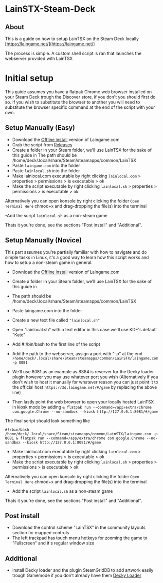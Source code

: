 # LainSTX-Steam-Deck

## About
This is a guide on how to setup LainTSX on the Steam Deck locally
[https://laingame.net/](https://laingame.net/)

The process is simple. A custom shell script is ran that launches the webserver provided with LainTSX

# Initial setup
This guide assumes you have a flatpak Chrome web browser installed on your Steam Deck trough the Discover store, if you don't you should first do so. If you wish to substitute the browser to another you will need to substitute the browser specific command at the end of the script with your own.

## Setup Manually (Easy)
- Download the [Offline install](https://laingame.net/offline.html) version of Laingame.com
- Grab the script from [Releases](https://github.com/Allunatik/Tsukihime-Trial-Edition-1999-EN-TL/releases)
- Create a folder in your Steam folder, we'll use LainTSX for the sake of this guide in 
  The path should be /home/deck/.local/share/Steam/steamapps/common/LainTSX
- Paste ```laingame.com``` into the folder
- Paste ```lainlocal.sh``` into the folder
- Make lainlocal.com executable by right clicking ```lainlocal.com``` > properties > permissions > is executable > ok
- Make the script executable by right clicking ```lainlocal.sh``` > properties > permissions > is executable > ok

Alternatively you can open konsole by right clicking the folder ```Open Terminal Here``` chmod+x and drag-dropping the file(s) into the terminal

-Add the script ```lainlocal.sh``` as a non-steam game

Thats it you're done, see the sections "Post install" and "Additional".

## Setup Manually (Novice)
This part assumes you're partially familiar with how to navigate and do simple tasks in Linux, it's a good way to learn how this script works and how to setup a non-steam game in general.

- Download the [Offline install](https://laingame.net/offline.html) version of Laingame.com
- Create a folder in your Steam folder, we'll use LainTSX for the sake of this guide in 
- The path should be /home/deck/.local/share/Steam/steamapps/common/LainTSX
- Paste laingame.com into the folder
- Create a new text file called ```"lainlocal.sh"```
- Open "lainlocal.sh" with a text editor in this case we'll use KDE's default "Kate"

- Add #!/bin/bash to the first line of the script
- Add the path to the webserver, assign a port with "-p" at the end ```/home/deck/.local/share/Steam/steamapps/common/LainSTX/laingame.com -p 8081```
- We'll use 8081 as an example as 8384 is reserver for the Decky loader plugin however you may use whatever port you wish
(Alternatively if you don't wish to host it manually for whatever reason you can just point it to the official host ```https://3d.laingame.net/#/game``` by replacing the above line)

- Then lastly point the web browser to open your locally hosted LainTSX in kiosk mode by adding
```& flatpak run --command=/app/extra/chrome com.google.Chrome --no-sandbox --kiosk http://127.0.0.1:8081/#/game```


The final script should look something like
```
#!/bin/bash
/home/deck/.local/share/Steam/steamapps/common/LainSTX/laingame.com -p 8081 & flatpak run --command=/app/extra/chrome com.google.Chrome --no-sandbox --kiosk http://127.0.0.1:8081/#/game
```
- Make lainlocal.com executable by right clicking ```lainlocal.com``` > properties > permissions > is executable > ok
- Make the script executable by right clicking ```lainlocal.sh``` > properties > permissions > is executable > ok

Alternatively you can open konsole by right clicking the folder ```Open Terminal Here``` chmod+x and drag-dropping the file(s) into the terminal

- Add the script ```lainlocal.sh``` as a non-steam game

Thats it you're done, see the sections "Post install" and "Additional".

## Post install
- Download the control scheme "LainTSX" in the community layouts section for mapped controls
- The left trackpad has touch menu hotkeys for zooming the game to "Fullscreen" and it's regular window size

## Additional
- Install Decky loader and the plugin SteamGridDB to add artwork easily trough Gamemode if you don't already have them
[Decky Loader](https://github.com/SteamDeckHomebrew/decky-loader)
